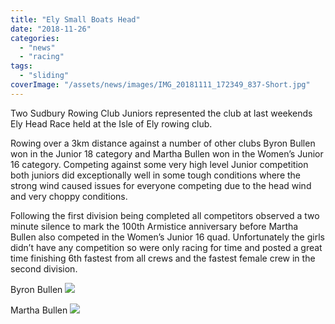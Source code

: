 ```yaml
---
title: "Ely Small Boats Head"
date: "2018-11-26"
categories: 
  - "news"
  - "racing"
tags: 
  - "sliding"
coverImage: "/assets/news/images/IMG_20181111_172349_837-Short.jpg"
---
```


Two Sudbury Rowing Club Juniors represented the club at last weekends Ely Head Race held at the Isle of Ely rowing club.

Rowing over a 3km distance against a number of other clubs Byron Bullen won in the Junior 18 category and Martha Bullen won in the Women’s Junior 16 category. Competing against some very high level Junior competition both juniors did exceptionally well in some tough conditions where the strong wind caused issues for everyone competing due to the head wind and very choppy conditions.

Following the first division being completed all competitors observed a two minute silence to mark the 100th Armistice anniversary before Martha Bullen also competed in the Women’s Junior 16 quad. Unfortunately the girls didn’t have any competition so were only racing for time and posted a great time finishing 6th fastest from all crews and the fastest female crew in the second division.

Byron Bullen [![](/assets/news/images/IMG_20181111_100104.jpg)](http://sudburyrowingclub.org.uk/wp-content/uploads/2018/11/IMG_20181111_100104.jpg)

Martha Bullen [![](/assets/news/images/IMG_20181111_100905.jpg)](http://sudburyrowingclub.org.uk/wp-content/uploads/2018/11/IMG_20181111_100905.jpg)
